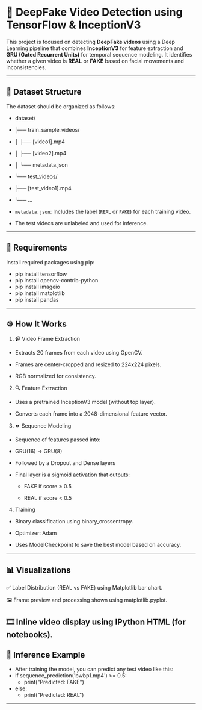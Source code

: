 # 🤖 DeepFake Video Detection using TensorFlow & InceptionV3

This project is focused on detecting **DeepFake videos** using a Deep Learning pipeline that combines **InceptionV3** for feature extraction and **GRU (Gated Recurrent Units)** for temporal sequence modeling. It identifies whether a given video is **REAL** or **FAKE** based on facial movements and inconsistencies.

---

## 📁 Dataset Structure

The dataset should be organized as follows:

- dataset/
 - ├── train_sample_videos/
 - │ ├── [video1].mp4
 - │ ├── [video2].mp4
 - │ └── metadata.json
 - └── test_videos/
 - ├── [test_video1].mp4
 - └── ...


- `metadata.json`: Includes the label (`REAL` or `FAKE`) for each training video.
- The test videos are unlabeled and used for inference.

-------------------------------------------------------------------------------------------
## 🧰 Requirements

Install required packages using pip:


- pip install tensorflow
- pip install opencv-contrib-python
- pip install imageio
- pip install matplotlib
- pip install pandas
------------------------------------------------------------------------------------------
## ⚙️ How It Works
1. 📹 Video Frame Extraction
- Extracts 20 frames from each video using OpenCV.

- Frames are center-cropped and resized to 224x224 pixels.

- RGB normalized for consistency.

2. 🔍 Feature Extraction
- Uses a pretrained InceptionV3 model (without top layer).

- Converts each frame into a 2048-dimensional feature vector.

3. ⏩ Sequence Modeling
- Sequence of features passed into:

- GRU(16) → GRU(8)

- Followed by a Dropout and Dense layers

- Final layer is a sigmoid activation that outputs:

  - FAKE if score ≥ 0.5

  - REAL if score < 0.5

4. Training
- Binary classification using binary_crossentropy.

- Optimizer: Adam

- Uses ModelCheckpoint to save the best model based on accuracy.
---------------------------------------------------------------------------------
## 📊 Visualizations
✅ Label Distribution (REAL vs FAKE) using Matplotlib bar chart.

🖼️ Frame preview and processing shown using matplotlib.pyplot.

🎞️ Inline video display using IPython HTML (for notebooks).
--------------------------------------------------------------------------------
## 🚀 Inference Example
- After training the model, you can predict any test video like this: 
- if sequence_prediction('bwbp1.mp4') >= 0.5:
    - print("Predicted: FAKE")
- else:
    - print("Predicted: REAL")
----------------------------------------------------------------------------------




